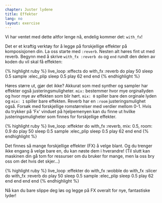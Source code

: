 ```yaml
---
chapter: Juster lydene
title: Effekter
lang: no
layout: exercise
---
```


Vi har ventet med dette altfor lenge nå, endelig kommer det: `with_fx`! 

Det er et kraftig verktøy for å legge på forskjellige effekter på komposisjonen din. La oss starte med `:reverb`. Nesten alt høres fint ut med reverb. Begynn med å skrive `with_fx :reverb do` og `end` rundt den delen av koden du vil skal få effekten:

{% highlight ruby %}
live_loop :effects do
  with_fx :reverb do
    play 50
    sleep 0.5
    sample :elec_plip
    sleep 0.5
    play 62
  end
end
{% endhighlight %}

Høres større ut, gjør det ikke? Akkurat som med synther og sampler har effekter også justeringsmuligheter. `mix:` bestemmer hvor mye orginallyden og hvor mye av effekten som blir hørt. `mix: 0` spiller bare den orginale lyden og `mix: 1` spiller bare effekten. Reverb har en `:room` justeringsmulighet også. Forsøk med forskjellige romstørrelser med verdier mellom 0-1. Hvis du trykker på 'Fx' vinduet på hjelpemenyen kan du finne ut hvilke justeringsmuligheter som finnes for forskjellige effekter. 

{% highlight ruby %}
live_loop :effekter do
  with_fx :reverb, mix: 0.5, room: 0.9 do
    play 50
    sleep 0.5
    sample :elec_plip
    sleep 0.5
    play 62
  end
end
{% endhighlight %}

Det finnes så mange forskjellige effekter (FX) å velge blant. Og du trenger ikke engang å velge bare en, du kan nøste dem i hverandre! (Til slutt kan maskinen din gå tom for ressurser om du bruker for mange, men la oss bry oss om det hvis det skjer...)

{% highlight ruby %}
live_loop :effekter do
  with_fx :wobble do
    with_fx :slicer do
      with_fx :reverb do
        play 50
        sleep 0.5
        sample :elec_plip
        sleep 0.5
        play 62
      end
    end
  end
end
{% endhighlight %}

Nå kan du bare slippe deg løs og legge på FX overalt for nye, fantastiske lyder!